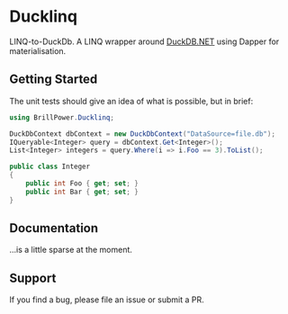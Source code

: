 # Ducklinq

LINQ-to-DuckDb. A LINQ wrapper around [DuckDB.NET](https://github.com/Giorgi/DuckDB.NET) using Dapper for materialisation.

## Getting Started

The unit tests should give an idea of what is possible, but in brief:

```csharp
using BrillPower.Ducklinq;

DuckDbContext dbContext = new DuckDbContext("DataSource=file.db");
IQueryable<Integer> query = dbContext.Get<Integer>();
List<Integer> integers = query.Where(i => i.Foo == 3).ToList();

public class Integer
{
    public int Foo { get; set; }
    public int Bar { get; set; }
}
```

## Documentation

...is a little sparse at the moment.

## Support

If you find a bug, please file an issue or submit a PR.
